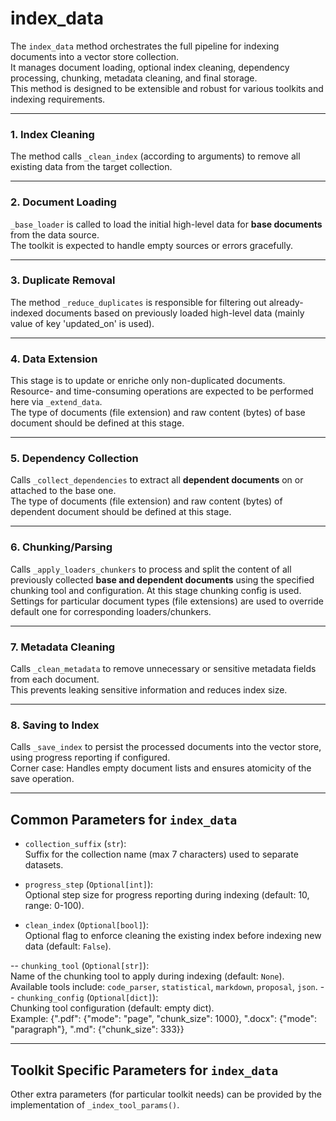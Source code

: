 # index_data

The `index_data` method orchestrates the full pipeline for indexing documents into a vector store collection.  
It manages document loading, optional index cleaning, dependency processing, chunking, metadata cleaning, and final storage.  
This method is designed to be extensible and robust for various toolkits and indexing requirements.

---

### 1. Index Cleaning

The method calls `_clean_index` (according to arguments) to remove all existing data from the target collection.

---

### 2. Document Loading

`_base_loader` is called to load the initial high-level data for **base documents** from the data source.  
The toolkit is expected to handle empty sources or errors gracefully.

---

### 3. Duplicate Removal

The method `_reduce_duplicates` is responsible for filtering out already-indexed documents based on previously loaded high-level data (mainly value of key 'updated_on' is used).

---

### 4. Data Extension

This stage is to update or enriche only non-duplicated documents.  
Resource- and time-consuming operations are expected to be performed here via `_extend_data`.  
The type of documents (file extension) and raw content (bytes) of base document should be defined at this stage.

---

### 5. Dependency Collection

Calls `_collect_dependencies` to extract all **dependent documents** on or attached to the base one.  
The type of documents (file extension) and raw content (bytes) of dependent document should be defined at this stage.

---

### 6. Chunking/Parsing

Calls `_apply_loaders_chunkers` to process and split the content of all previously collected **base and dependent documents** using the specified chunking tool and configuration.
At this stage chunking config is used. Settings for particular document types (file extensions) are used to override default one for corresponding loaders/chunkers.

---

### 7. Metadata Cleaning

Calls `_clean_metadata` to remove unnecessary or sensitive metadata fields from each document.  
This prevents leaking sensitive information and reduces index size.

---

### 8. Saving to Index

Calls `_save_index` to persist the processed documents into the vector store, using progress reporting if configured.  
Corner case: Handles empty document lists and ensures atomicity of the save operation.

---

## Common Parameters for `index_data`

- `collection_suffix` (`str`):  
  Suffix for the collection name (max 7 characters) used to separate datasets.

- `progress_step` (`Optional[int]`):  
  Optional step size for progress reporting during indexing (default: 10, range: 0-100).

- `clean_index` (`Optional[bool]`):  
  Optional flag to enforce cleaning the existing index before indexing new data (default: `False`).

-- `chunking_tool` (`Optional[str]`):  
   Name of the chunking tool to apply during indexing (default: `None`).  
   Available tools include: `code_parser`, `statistical`, `markdown`, `proposal`, `json`.
-- `chunking_config` (`Optional[dict]`):  
  Chunking tool configuration (default: empty dict).   
  Example: {".pdf": {"mode": "page", "chunk_size": 1000}, ".docx": {"mode": "paragraph"}, ".md": {"chunk_size": 333}}

---

## Toolkit Specific Parameters for `index_data`

Other extra parameters (for particular toolkit needs) can be provided by the implementation of `_index_tool_params()`.
